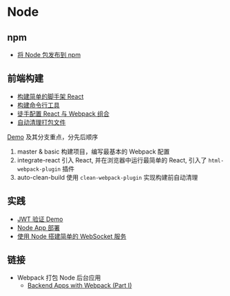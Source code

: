 # Node


## npm

- [将 Node 包发布到 npm](./npm-publish.md)

## 前端构建

- [构建简单的脚手架 React](./create-boilerplate.md)
- [构建命令行工具](./build-command-line-tool.md)
- [徒手配置 React 与 Webpack 组合](./webpack-with-react.md)
- [自动清理打包文件](./webpack-auto-clean-build.md)

[Demo](https://github.com/pennyworthit/react-webpack-from-0) 及其分支重点，分先后顺序

1. master & basic 构建项目，编写最基本的 Webpack 配置
2. integrate-react 引入 React, 并在浏览器中运行最简单的 React, 引入了 `html-webpack-plugin` 插件
3. auto-clean-build 使用 `clean-webpack-plugin` 实现构建前自动清理

## 实践

- [JWT 验证 Demo](./jwt-authentication-demo.md)
- [Node App 部署](./node-app-deploy.md)
- [使用 Node 搭建简单的 WebSocket 服务](./node-websocket.md)

## 链接

- Webpack 打包 Node 后台应用
    - [Backend Apps with Webpack (Part I)](https://jlongster.com/Backend-Apps-with-Webpack--Part-I)

